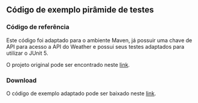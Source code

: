 ## Código de exemplo pirâmide de testes

### Código de referência

Este código foi adaptado para o ambiente Maven, já possuir uma chave de API para acesso a API do Weather e possui seus testes adaptados para utilizar o JUnit 5.

O projeto original pode ser encontrado neste [link]( https://github.com/hamvocke/spring-testing ).



### Download

O código de exemplo adaptado pode ser baixado neste [link](./codigo/spring-testing.zip).
